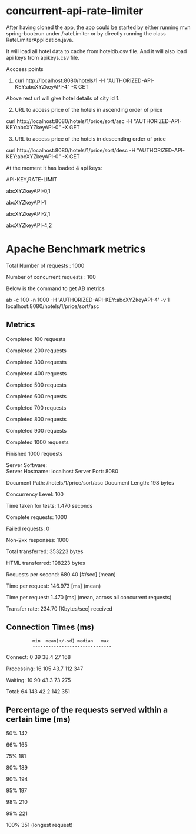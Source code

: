 # concurrent-api-rate-limiter

After having cloned the app, the app could be started by either running mvn spring-boot:run under /rateLimiter or by directly running the class RateLimiterApplication.java.

It will load all hotel data to cache from hoteldb.csv file. And it will also load api keys from apikeys.csv file.

Acccess points

1. curl http://localhost:8080/hotels/1 -H "AUTHORIZED-API-KEY:abcXYZkeyAPI-4"  -X GET

Above rest url will give hotel details of city id 1.

2. URL to access price of the hotels in ascending order of price

curl http://localhost:8080/hotels/1/price/sort/asc -H "AUTHORIZED-API-KEY:abcXYZkeyAPI-0"  -X GET

3. URL to access price of the hotels in descending order of price

curl http://localhost:8080/hotels/1/price/sort/desc -H "AUTHORIZED-API-KEY:abcXYZkeyAPI-0"  -X GET


At the moment it has loaded 4 api keys:

API-KEY,RATE-LIMIT

abcXYZkeyAPI-0,1

abcXYZkeyAPI-1

abcXYZkeyAPI-2,1

abcXYZkeyAPI-4,2

# Apache Benchmark metrics

Total Number of requests : 1000

Number of concurrent requests : 100


Below is the command to get AB metrics

ab -c 100 -n 1000 -H 'AUTHORIZED-API-KEY:abcXYZkeyAPI-4' -v 1 localhost:8080/hotels/1/price/sort/asc


Metrics
--------

Completed 100 requests

Completed 200 requests

Completed 300 requests

Completed 400 requests

Completed 500 requests

Completed 600 requests

Completed 700 requests

Completed 800 requests

Completed 900 requests

Completed 1000 requests

Finished 1000 requests


Server Software:        
Server Hostname:        localhost
Server Port:            8080

Document Path:          /hotels/1/price/sort/asc
Document Length:        198 bytes

Concurrency Level:      100

Time taken for tests:   1.470 seconds

Complete requests:      1000

Failed requests:        0

Non-2xx responses:      1000

Total transferred:      353223 bytes

HTML transferred:       198223 bytes

Requests per second:    680.40 [#/sec] (mean)

Time per request:       146.973 [ms] (mean)

Time per request:       1.470 [ms] (mean, across all concurrent requests)

Transfer rate:          234.70 [Kbytes/sec] received


Connection Times (ms)
---------------------
              min  mean[+/-sd] median   max
              ------------------------------
Connect:        0   39  38.4     27     168

Processing:    16  105  43.7    112     347

Waiting:       10   90  43.3     73     275

Total:         64  143  42.2    142     351


Percentage of the requests served within a certain time (ms)
------------------------------------------------------------
  50%    142
  
  66%    165
  
  75%    181
  
  80%    189
  
  90%    194
  
  95%    197
  
  98%    210
  
  99%    221
  
 100%    351 (longest request)
 

